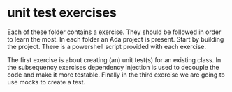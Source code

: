 # unit test exercises

Each of these folder contains a exercise. They should be followed in order to learn the most.
In each folder an Ada project is present. Start by building the project. There is a powershell script provided with each exercise.

The first exercise is about creating (an) unit test(s) for an existing class.
In the subsequency exercises dependency injection is used to decouple the code and make it more testable.
Finally in the third exercise we are going to use mocks to create a test.